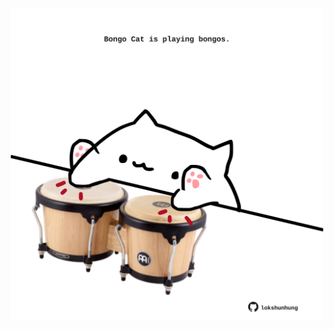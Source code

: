 <!-- built at 10/05/2025, 05:00:28 UTC -->
<p align="center">
  <img width="500" height="500" src="./ReadmeImage.svg">
</p>
